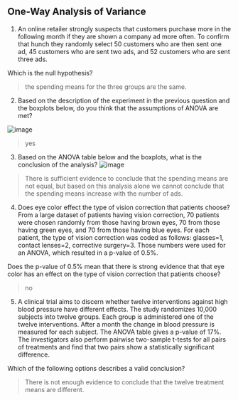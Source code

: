 ## One-Way Analysis of Variance
1. An online retailer strongly suspects that customers purchase more in the following month if they are shown a company ad more often. To confirm that hunch they randomly select 50 customers who are then sent one ad, 45 customers who are sent two ads, and 52 customers who are sent three ads.

Which is the null hypothesis?
> the spending means for the three groups are the same.
2. Based on the description of the experiment in the previous question and the boxplots below, do you think that the assumptions of ANOVA are met?

![image](https://github.com/user-attachments/assets/02354975-5737-4832-ba05-8bd7dfd06f78)
> yes
3. Based on the ANOVA table below and the boxplots, what is the conclusion of the analysis?
![image](https://github.com/user-attachments/assets/33c43aa2-536d-4129-914d-c90aaa3111f1)
> There is sufficient evidence to conclude that the spending means are not equal, but based on this analysis alone we cannot conclude that the spending means increase with the number of ads.
4. Does eye color effect the type of vision correction that patients choose? From a large dataset of patients having vision correction, 70 patients were chosen randomly from those having brown eyes, 70 from those having green eyes, and 70 from those having blue eyes. For each patient, the type of vision correction was coded as follows: glasses=1, contact lenses=2, corrective surgery=3. Those numbers were used for an ANOVA, which resulted in a p-value of 0.5%. 

Does the p-value of 0.5% mean that there is strong evidence that that eye color has an effect on the type of vision correction that patients choose?
> no
5. A clinical trial aims to discern whether twelve interventions against high blood pressure have different effects. The study randomizes 10,000 subjects into twelve groups. Each group is administered one of the twelve interventions. After a month the change in blood pressure is measured for each subject. The ANOVA table gives a p-value of 17%. The investigators also perform pairwise two-sample t-tests for all pairs of treatments and find that two pairs show a statistically significant  difference. 

Which of the following options describes a valid conclusion?
> There is not enough evidence to conclude that the twelve treatment means are different.

